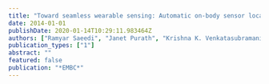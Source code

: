 ```yaml
---
title: "Toward seamless wearable sensing: Automatic on-body sensor localization for physical activity monitoring"
date: 2014-01-01
publishDate: 2020-01-14T10:29:11.983464Z
authors: ["Ramyar Saeedi", "Janet Purath", "Krishna K. Venkatasubramanian", "Hassan Ghasemzadeh"]
publication_types: ["1"]
abstract: ""
featured: false
publication: "*EMBC*"
---
```


